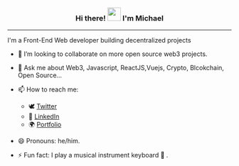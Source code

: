 <h3 align="center"> Hi there! <img src="https://raw.githubusercontent.com/MartinHeinz/MartinHeinz/master/wave.gif" width="30px"> I'm <B>Michael</B></h3>
<hr>

I'm a Front-End Web developer building decentralized projects

- 👯 I’m looking to collaborate on more open source web3 projects.

- 💬 Ask me about Web3, Javascript, ReactJS,Vuejs,  Crypto, Blcokchain, Open Source...

- 📫 How to reach me: 
  * 🕊 [Twitter](https://twitter.com/cmcWebCode "My Twitter")
  * 📱 [LinkedIn](https://www.linkedin.com/in/michael-chinweike-467360a8/ "My LinkedIn")
  * 🌍 [Portfolio](https://www.chinweikemichael.tech/ "portfolio")
- 😄 Pronouns: he/him.
- ⚡ Fun fact: I play a musical instrument keyboard 🎹 .
<!--
## 🔧 Technologies & Tools


Here are some ideas to get you started:

- 🔭 I’m currently working on ...
- 🌱 I’m currently learning ...
- 👯 I’m looking to collaborate on ...
- 🤔 I’m looking for help with ...
- 💬 Ask me about ...
- 📫 How to reach me: ...
- 😄 Pronouns: ...
- ⚡ Fun fact: ...
-->
